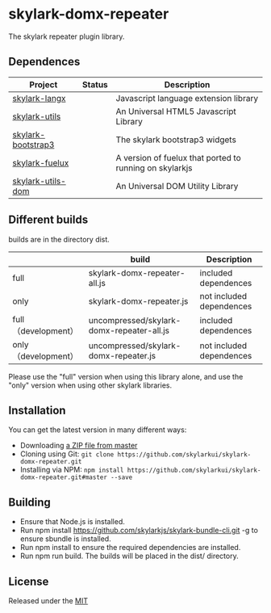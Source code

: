 # skylark-domx-repeater
The skylark repeater plugin library.

## Dependences

| Project                                                      | Status | Description                                             |
| ------------------------------------------------------------ | ------ | ------------------------------------------------------- |
| [skylark-langx](https://github.com/skylarklangx/skylark-langx) |        | Javascript language extension library                   |
| [skylark-utils](https://github.com/skylarkutils/skylark-utils) |        | An Universal HTML5 Javascript Library                   |
| [skylark-bootstrap3](https://github.com/skylarkui/skylark-bootstrap3) |        | The skylark bootstrap3 widgets                          |
| [skylark-fuelux](https://github.com/skylarkui/skylark-fuelux) |        | A version of fuelux that ported to running on skylarkjs |
| [skylark-utils-dom](https://github.com/skylarkutils/skylark-utils-dom) |        | An Universal DOM Utility Library                        |

## Different builds

builds are in the directory dist.

|                      | build                                   | Description              |
| -------------------- | --------------------------------------- | ------------------------ |
| full                 | skylark-domx-repeater-all.js              | included dependences     |
| only                 | skylark-domx-repeater.js                  | not included dependences |
| full （development） | uncompressed/skylark-domx-repeater-all.js | included dependences     |
| only （development） | uncompressed/skylark-domx-repeater.js     | not included dependences |

Please use the "full" version when using this library alone, and use the "only" version when using other skylark libraries.

## Installation

You can get the latest version in many different ways:

- Downloading [a ZIP file from master](https://github.com/skylarkui/skylark-domx-repeater/archive/master.zip)
- Cloning using Git: `git clone https://github.com/skylarkui/skylark-domx-repeater.git`
- Installing via NPM: `npm install https://github.com/skylarkui/skylark-domx-repeater.git#master --save`

## Building 

- Ensure that Node.js is installed.
- Run npm install https://github.com/skylarkjs/skylark-bundle-cli.git -g to ensure sbundle is installed.
- Run npm install to ensure the required dependencies are installed.
- Run npm run build. The builds will be placed in the dist/ directory.

## License

Released under the [MIT](http://opensource.org/licenses/MIT)